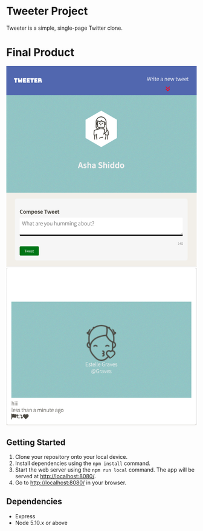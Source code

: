 # Tweeter Project

Tweeter is a simple, single-page Twitter clone.

# Final Product 

!["screenshot of tweet-box"](https://github.com/ashashiddo/tweeter/blob/master/docs/tweet-box.png)
!["screenshot of tweets"](https://github.com/ashashiddo/tweeter/blob/master/docs/tweets.png)

## Getting Started

1. Clone your repository onto your local device.
2. Install dependencies using the `npm install` command.
3. Start the web server using the `npm run local` command. The app will be served at <http://localhost:8080/>.
4. Go to <http://localhost:8080/> in your browser.

## Dependencies

- Express
- Node 5.10.x or above
